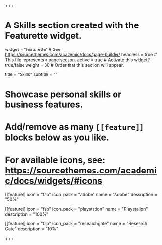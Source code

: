 +++
# A Skills section created with the Featurette widget.
widget = "featurette"  # See https://sourcethemes.com/academic/docs/page-builder/
headless = true  # This file represents a page section.
active = true  # Activate this widget? true/false
weight = 30  # Order that this section will appear.

title = "Skills"
subtitle = ""

# Showcase personal skills or business features.
#
# Add/remove as many `[[feature]]` blocks below as you like.
#
# For available icons, see: https://sourcethemes.com/academic/docs/widgets/#icons

[[feature]]
  icon = "fab"
  icon_pack = "adobe"
  name = "Adobe"
  description = "50%"

[[feature]]
  icon = "fab"
  icon_pack = "playstation"
  name = "Playstation"
  description = "100%"  

[[feature]]
  icon = "fab"
  icon_pack = "researchgate"
  name = "Research Gate"
  description = "10%"

+++
